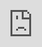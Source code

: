 ```yaml
---
layout: post
title: "미래 글로벌 멤버 리엔이 데뷔작 프로필에서 카리스마를 엿볼 수 있다."
author: "undefined"
thumbnail: "https://www.allkpop.com/upload/2021/02/content/032236/thumb/1612409794_beansss.jpg"
tags: 
---
```




<div class="video_wrapper" style="padding-top: 56.25%;">
    <iframe id="player" class="main_video" src="https://www.youtube.com/embed/B6ill5kIVKQ" width="100%" height="100%" frameborder="0" allowfullscreen="" style="display: block !important; position: absolute; top: 0px; left: 0px; width: 100%; height: 100%;"></iframe>
</div>


DSP미디어의 새 보이그룹 미래(미래)가 팀의 유일한 글로벌 멤버인 리엔의 소개 프로필 영화를 공개했다.

1998년 3월 11일 오사카에서 태어난 리엔은 DSP 보이즈의 팬들에 의해 그의 생년월일 이름 슈우로 알려진 팀의 유일한 일본인 멤버이다. 리엔의 포지션은 팀의 보컬이다.

한편, DSP 미디어의 새로운 7인조 신인 보이 그룹은 다음 달 3월에 데뷔할 예정이다.